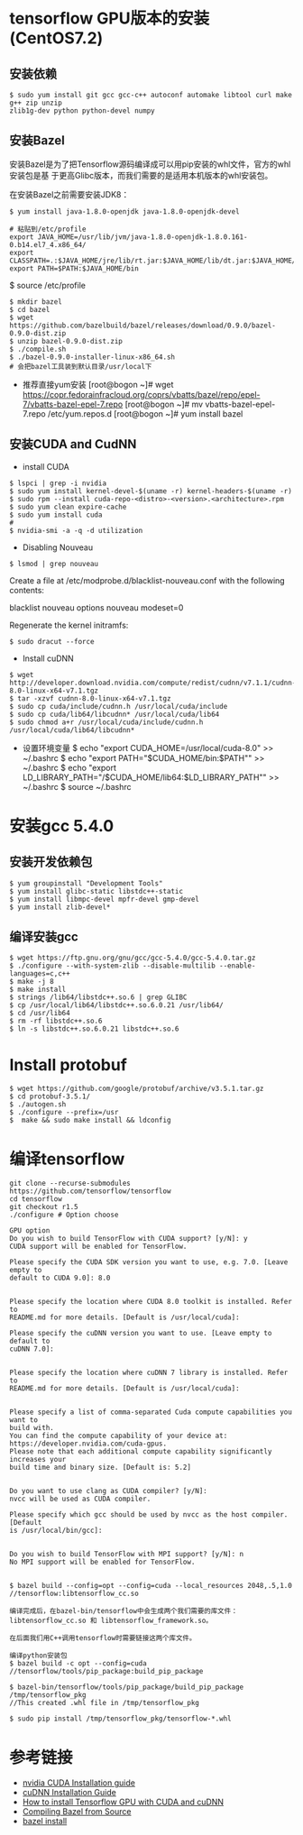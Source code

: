 # tensorflow GPU版本的安装(CentOS7.2)

## 安装依赖
```
$ sudo yum install git gcc gcc-c++ autoconf automake libtool curl make g++ zip unzip
zlib1g-dev python python-devel numpy
```


## 安装Bazel
安装Bazel是为了把Tensorflow源码编译成可以用pip安装的whl文件，官方的whl安装包是基
于更高Glibc版本，而我们需要的是适用本机版本的whl安装包。

在安装Bazel之前需要安装JDK8：

```
$ yum install java-1.8.0-openjdk java-1.8.0-openjdk-devel 

# 粘贴到/etc/profile
export JAVA_HOME=/usr/lib/jvm/java-1.8.0-openjdk-1.8.0.161-0.b14.el7_4.x86_64/
export CLASSPATH=.:$JAVA_HOME/jre/lib/rt.jar:$JAVA_HOME/lib/dt.jar:$JAVA_HOME/lib/tools.jar
export PATH=$PATH:$JAVA_HOME/bin
```
$ source /etc/profile

```
$ mkdir bazel
$ cd bazel
$ wget https://github.com/bazelbuild/bazel/releases/download/0.9.0/bazel-0.9.0-dist.zip
$ unzip bazel-0.9.0-dist.zip
$ ./compile.sh
$ ./bazel-0.9.0-installer-linux-x86_64.sh
# 会把bazel工具装到默认目录/usr/local下
```

* 推荐直接yum安装
[root@bogon ~]# wget
https://copr.fedorainfracloud.org/coprs/vbatts/bazel/repo/epel-7/vbatts-bazel-epel-7.repo
[root@bogon ~]# mv vbatts-bazel-epel-7.repo  /etc/yum.repos.d
[root@bogon ~]# yum install bazel


## 安装CUDA and CudNN

* install CUDA 
```
$ lspci | grep -i nvidia
$ sudo yum install kernel-devel-$(uname -r) kernel-headers-$(uname -r)
$ sudo rpm --install cuda-repo-<distro>-<version>.<architecture>.rpm
$ sudo yum clean expire-cache
$ sudo yum install cuda
# 
$ nvidia-smi -a -q -d utilization
```

* Disabling Nouveau
```
$ lsmod | grep nouveau
```

Create a file at /etc/modprobe.d/blacklist-nouveau.conf with the following
contents:

blacklist nouveau
options nouveau modeset=0

Regenerate the kernel initramfs:
```
$ sudo dracut --force
```

* Install cuDNN
```
$ wget http://developer.download.nvidia.com/compute/redist/cudnn/v7.1.1/cudnn-8.0-linux-x64-v7.1.tgz
$ tar -xzvf cudnn-8.0-linux-x64-v7.1.tgz
$ sudo cp cuda/include/cudnn.h /usr/local/cuda/include
$ sudo cp cuda/lib64/libcudnn* /usr/local/cuda/lib64
$ sudo chmod a+r /usr/local/cuda/include/cudnn.h /usr/local/cuda/lib64/libcudnn*
```

* 设置环境变量
$ echo "export CUDA_HOME=/usr/local/cuda-8.0" >> ~/.bashrc
$ echo "export PATH=\"\$CUDA_HOME/bin:\$PATH\"" >> ~/.bashrc
$ echo "export LD_LIBRARY_PATH=\"/\$CUDA_HOME/lib64:\$LD_LIBRARY_PATH\"" >> ~/.bashrc
$ source ~/.bashrc


# 安装gcc 5.4.0

##  安装开发依赖包
```
$ yum groupinstall "Development Tools"
$ yum install glibc-static libstdc++-static
$ yum install libmpc-devel mpfr-devel gmp-devel
$ yum install zlib-devel*
```

## 编译安装gcc

```
$ wget https://ftp.gnu.org/gnu/gcc/gcc-5.4.0/gcc-5.4.0.tar.gz
$ ./configure --with-system-zlib --disable-multilib --enable-languages=c,c++
$ make -j 8
$ make install
$ strings /lib64/libstdc++.so.6 | grep GLIBC
$ cp /usr/local/lib64/libstdc++.so.6.0.21 /usr/lib64/
$ cd /usr/lib64
$ rm -rf libstdc++.so.6
$ ln -s libstdc++.so.6.0.21 libstdc++.so.6
```

# Install protobuf

```
$ wget https://github.com/google/protobuf/archive/v3.5.1.tar.gz
$ cd protobuf-3.5.1/
$ ./autogen.sh 
$ ./configure --prefix=/usr
$  make && sudo make install && ldconfig
```

# 编译tensorflow 
```
git clone --recurse-submodules  https://github.com/tensorflow/tensorflow
cd tensorflow
git checkout r1.5
./configure # Option choose

GPU option
Do you wish to build TensorFlow with CUDA support? [y/N]: y
CUDA support will be enabled for TensorFlow.

Please specify the CUDA SDK version you want to use, e.g. 7.0. [Leave empty to
default to CUDA 9.0]: 8.0


Please specify the location where CUDA 8.0 toolkit is installed. Refer to
README.md for more details. [Default is /usr/local/cuda]:

Please specify the cuDNN version you want to use. [Leave empty to default to
cuDNN 7.0]:


Please specify the location where cuDNN 7 library is installed. Refer to
README.md for more details. [Default is /usr/local/cuda]:


Please specify a list of comma-separated Cuda compute capabilities you want to
build with.
You can find the compute capability of your device at:
https://developer.nvidia.com/cuda-gpus.
Please note that each additional compute capability significantly increases your
build time and binary size. [Default is: 5.2]


Do you want to use clang as CUDA compiler? [y/N]:
nvcc will be used as CUDA compiler.

Please specify which gcc should be used by nvcc as the host compiler. [Default
is /usr/local/bin/gcc]:


Do you wish to build TensorFlow with MPI support? [y/N]: n
No MPI support will be enabled for TensorFlow.


$ bazel build --config=opt --config=cuda --local_resources 2048,.5,1.0 //tensorflow:libtensorflow_cc.so

编译完成后，在bazel-bin/tensorflow中会生成两个我们需要的库文件：
libtensorflow_cc.so 和 libtensorflow_framework.so。

在后面我们用C++调用tensorflow时需要链接这两个库文件。

编译python安装包
$ bazel build -c opt --config=cuda //tensorflow/tools/pip_package:build_pip_package
 
$ bazel-bin/tensorflow/tools/pip_package/build_pip_package /tmp/tensorflow_pkg
//This created .whl file in /tmp/tensorflow_pkg
   
$ sudo pip install /tmp/tensorflow_pkg/tensorflow-*.whl

```


# 参考链接
* [nvidia CUDA Installation guide](http://docs.nvidia.com/cuda/cuda-installation-guide-linux/index.html)
* [cuDNN Installation Guide](http://docs.nvidia.com/deeplearning/sdk/cudnn-install/index.html)
* [How to install Tensorflow GPU with CUDA and cuDNN](http://www.python36.com/install-tensorflow141-gpu/) 
* [Compiling Bazel from Source](https://docs.bazel.build/versions/master/install-compile-source.html)
* [bazel install](https://docs.bazel.build/versions/master/install-redhat.html)
